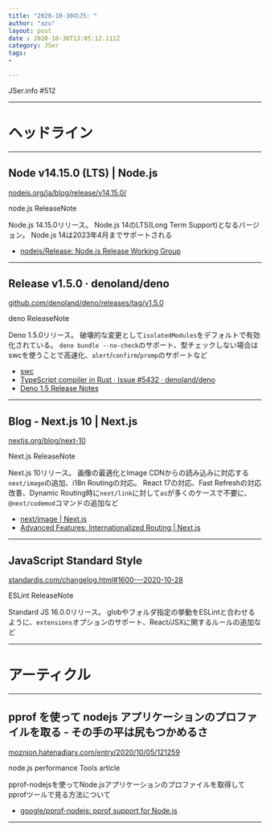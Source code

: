 ```yaml
---
title: "2020-10-30のJS: "
author: "azu"
layout: post
date : 2020-10-30T13:05:12.111Z
category: JSer
tags:
-

---
```


JSer.info #512

----

<h1 class="site-genre">ヘッドライン</h1>

----

## Node v14.15.0 (LTS) | Node.js
[nodejs.org/ja/blog/release/v14.15.0/](https://nodejs.org/ja/blog/release/v14.15.0/ "Node v14.15.0 (LTS) | Node.js")
<p class="jser-tags jser-tag-icon"><span class="jser-tag">node.js</span> <span class="jser-tag">ReleaseNote</span></p>

Node.js 14.15.0リリース。
Node.js 14のLTS(Long Term Support)となるバージョン。
Node.js 14は2023年4月までサポートされる

- [nodejs/Release: Node.js Release Working Group](https://github.com/nodejs/Release "nodejs/Release: Node.js Release Working Group")

----

## Release v1.5.0 · denoland/deno
[github.com/denoland/deno/releases/tag/v1.5.0](https://github.com/denoland/deno/releases/tag/v1.5.0 "Release v1.5.0 · denoland/deno")
<p class="jser-tags jser-tag-icon"><span class="jser-tag">deno</span> <span class="jser-tag">ReleaseNote</span></p>

Deno 1.5.0リリース。
破壊的な変更として`isolatedModules`をデフォルトで有効化されている。
`deno bundle --no-check`のサポート、型チェックしない場合はswcを使うことで高速化、`alert`/`confirm`/`promp`のサポートなど

- [swc](https://github.com/swc-project/swc "swc")
- [TypeScript compiler in Rust · Issue #5432 · denoland/deno](https://github.com/denoland/deno/issues/5432#issuecomment-716890189 "TypeScript compiler in Rust · Issue #5432 · denoland/deno")
- [Deno 1.5 Release Notes](https://deno.land/posts/v1.5 "Deno 1.5 Release Notes")

----

## Blog - Next.js 10 | Next.js
[nextjs.org/blog/next-10](https://nextjs.org/blog/next-10 "Blog - Next.js 10 | Next.js")
<p class="jser-tags jser-tag-icon"><span class="jser-tag">Next.js</span> <span class="jser-tag">ReleaseNote</span></p>

Next.js 10リリース。
画像の最適化とImage CDNからの読み込みに対応する`next/image`の追加、i18n Routingの対応。
React 17の対応、Fast Refreshの対応改善、Dynamic Routing時に`next/link`に対して`as`が多くのケースで不要に、`@next/codemod`コマンドの追加など

- [next/image | Next.js](https://nextjs.org/docs/api-reference/next/image "next/image | Next.js")
- [Advanced Features: Internationalized Routing | Next.js](https://nextjs.org/docs/advanced-features/i18n-routing "Advanced Features: Internationalized Routing | Next.js")

----

## JavaScript Standard Style
[standardjs.com/changelog.html#1600---2020-10-28](https://standardjs.com/changelog.html#1600---2020-10-28 "JavaScript Standard Style")
<p class="jser-tags jser-tag-icon"><span class="jser-tag">ESLint</span> <span class="jser-tag">ReleaseNote</span></p>

Standard JS 16.0.0リリース。
globやフォルダ指定の挙動をESLintと合わせるように、`extensions`オプションのサポート、React/JSXに関するルールの追加など


----
<h1 class="site-genre">アーティクル</h1>

----

## pprof を使って nodejs アプリケーションのプロファイルを取る - その手の平は尻もつかめるさ
[moznion.hatenadiary.com/entry/2020/10/05/121259](https://moznion.hatenadiary.com/entry/2020/10/05/121259 "pprof を使って nodejs アプリケーションのプロファイルを取る - その手の平は尻もつかめるさ")
<p class="jser-tags jser-tag-icon"><span class="jser-tag">node.js</span> <span class="jser-tag">performance</span> <span class="jser-tag">Tools</span> <span class="jser-tag">article</span></p>

pprof-nodejsを使ってNode.jsアプリケーションのプロファイルを取得してpprofツールで見る方法について

- [google/pprof-nodejs: pprof support for Node.js](https://github.com/google/pprof-nodejs "google/pprof-nodejs: pprof support for Node.js")

----

